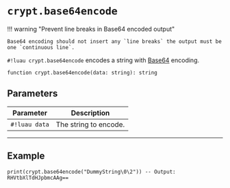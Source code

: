 # `crypt.base64encode`


!!! warning "Prevent line breaks in Base64 encoded output"

    Base64 encoding should not insert any `line breaks` the output must be one `continuous line`.

`#!luau crypt.base64encode` encodes a string with [Base64](https://en.wikipedia.org/wiki/Base64) encoding.

```luau
function crypt.base64encode(data: string): string
```

## Parameters

| Parameter | Description |
|-----------|-------------|
| `#!luau data` | The string to encode. |

---

## Example

```luau
print(crypt.base64encode("DummyString\0\2")) -- Output: RHVtbXlTdHJpbmcAAg==
```
